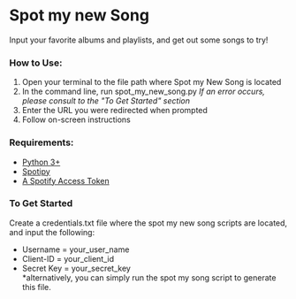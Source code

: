 # Spot my new Song
Input your favorite albums and playlists, and get out some songs to try!  

### How to Use:
  1. Open your terminal to the file path where Spot my New Song is located
  1. In the command line, run spot_my_new_song.py
        *If an error occurs, please consult to the "To Get Started" section*
  1. Enter the URL you were redirected when prompted
  1. Follow on-screen instructions

### Requirements:
* [Python 3+](https://www.python.org/)
* [Spotipy](https://github.com/plamere/spotipy)
* [A Spotify Access Token](https://developer.spotify.com/my-applications/#!/)  

### To Get Started
Create a credentials.txt file where the spot my new song scripts are located, and input the following:  
  * Username = your_user_name  
  * Client-ID = your_client_id  
  * Secret Key = your_secret_key  
  *alternatively, you can simply run the spot my song script to generate this file.
